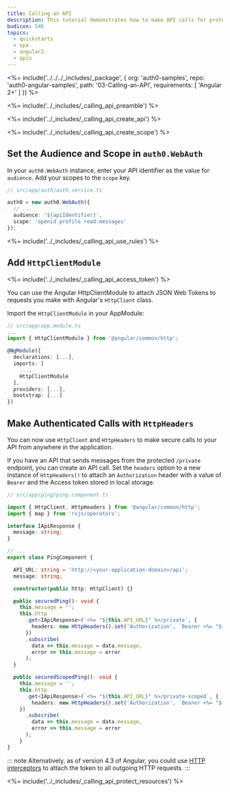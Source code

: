 ```yaml
---
title: Calling an API
description: This tutorial demonstrates how to make API calls for protected resources on your server
budicon: 546
topics:
  - quickstarts
  - spa
  - angular2
  - apis
---
```


<%= include('../../../_includes/_package', {
  org: 'auth0-samples',
  repo: 'auth0-angular-samples',
  path: '03-Calling-an-API',
  requirements: [
    'Angular 2+'
  ]
}) %>

<%= include('../_includes/_calling_api_preamble') %>

<%= include('../_includes/_calling_api_create_api') %>

<%= include('../_includes/_calling_api_create_scope') %>

## Set the Audience and Scope in `auth0.WebAuth`

In your `auth0.WebAuth` instance, enter your API identifier as the value for `audience`.
Add your scopes to the `scope` key.

```ts
// src/app/auth/auth.service.ts

auth0 = new auth0.WebAuth({
  // ...
  audience: '${apiIdentifier}',
  scope: 'openid profile read:messages'
});
```

<%= include('../_includes/_calling_api_use_rules') %>

## Add `HttpClientModule`

<%= include('../_includes/_calling_api_access_token') %>

You can use the Angular HttpClientModule to attach JSON Web Tokens to requests you make with Angular's `HttpClient` class.

Import the `HttpClientModule` in your AppModule:

```ts
// src/app/app.module.ts
...
import { HttpClientModule } from '@angular/common/http';

@NgModule({
  declarations: [...],
  imports: [
    ...,
    HttpClientModule
  ],
  providers: [...],
  bootstrap: [...]
})
```

## Make Authenticated Calls with `HttpHeaders`

You can now use `HttpClient` and `HttpHeaders` to make secure calls to your API from anywhere in the application.

If you have an API that sends messages from the protected `/private` endpoint, you can create an API call. Set the `headers` option to a new instance of `HttpHeaders()` to attach an `Authorization` header with a value of `Bearer` and the Access token stored in local storage.

```ts
// src/app/ping/ping.component.ts

import { HttpClient, HttpHeaders } from '@angular/common/http';
import { map } from 'rxjs/operators';

interface IApiResponse {
  message: string;
}

// ...
export class PingComponent {

  API_URL: string = 'http://<your-application-domain>/api';
  message: string;

  constructor(public http: HttpClient) {}

  public securedPing(): void {
    this.message = '';
    this.http
      .get<IApiResponse>(`<%= "${this.API_URL}" %>/private`, {
        headers: new HttpHeaders().set('Authorization', `Bearer <%= "${localStorage.getItem('access_token')}" %>`)
      })
      .subscribe(
        data => this.message = data.message,
        error => this.message = error
      );
  }

  public securedScopedPing(): void {
    this.message = '';
    this.http
      .get<IApiResponse>(`<%= "${this.API_URL}" %>/private-scoped`, {
        headers: new HttpHeaders().set('Authorization', `Bearer <%= "${localStorage.getItem('access_token')}" %>`)
    })
      .subscribe(
        data => this.message = data.message,
        error => this.message = error
      );
    }
}
```

::: note
Alternatively, as of version 4.3 of Angular, you could use [HTTP interceptors](https://angular.io/api/common/http/HttpInterceptor) to attach the token to all outgoing HTTP requests.
:::

<%= include('../_includes/_calling_api_protect_resources') %>

